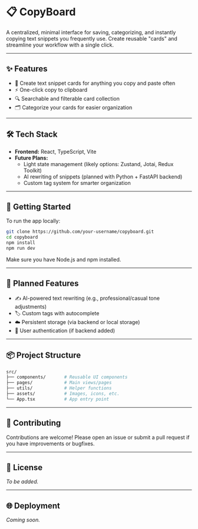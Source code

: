 # 📋 CopyBoard

A centralized, minimal interface for saving, categorizing, and instantly copying text snippets you frequently use. Create reusable "cards" and streamline your workflow with a single click.

---

## ✨ Features

- 🔖 Create text snippet cards for anything you copy and paste often
- ⚡ One-click copy to clipboard
- 🔍 Searchable and filterable card collection
- 🗂 Categorize your cards for easier organization

---

## 🛠 Tech Stack

- **Frontend:** React, TypeScript, Vite
- **Future Plans:**
  - Light state management (likely options: Zustand, Jotai, Redux Toolkit)
  - AI rewriting of snippets (planned with Python + FastAPI backend)
  - Custom tag system for smarter organization

---

## 🚀 Getting Started

To run the app locally:

```bash
git clone https://github.com/your-username/copyboard.git
cd copyboard
npm install
npm run dev
```

Make sure you have Node.js and npm installed.

---

## 🧠 Planned Features

- ✍️ AI-powered text rewriting (e.g., professional/casual tone adjustments)
- 🏷 Custom tags with autocomplete
- ☁️ Persistent storage (via backend or local storage)
- 🔐 User authentication (if backend added)

---

## 📦 Project Structure

```bash
src/
├── components/       # Reusable UI components
├── pages/            # Main views/pages
├── utils/            # Helper functions
├── assets/           # Images, icons, etc.
└── App.tsx           # App entry point
```

---

## 📌 Contributing

Contributions are welcome! Please open an issue or submit a pull request if you have improvements or bugfixes.

---

## 📄 License

_To be added._

---

## 🌐 Deployment

_Coming soon._
